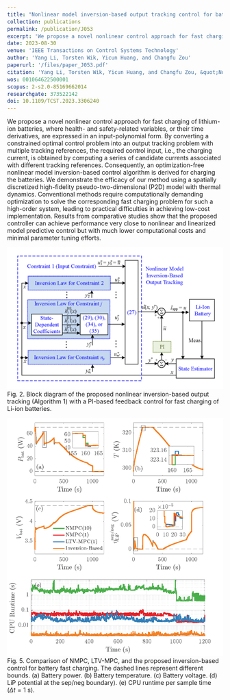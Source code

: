 ```yaml
---
title: "Nonlinear model inversion-based output tracking control for battery fast charging"
collection: publications
permalink: /publication/J053
excerpt: 'We propose a novel nonlinear control approach for fast charging of lithium-ion batteries, where health- and safety-related variables, or their time derivatives, are expressed in an input-polynomial form. By converting a constrained optimal control problem into an output tracking problem with multiple tracking references, the required control input, i.e., the charging current, is obtained by computing a series of candidate currents associated with different tracking references. Consequently, an optimization-free nonlinear model inversion-based control algorithm is derived for charging the batteries. We demonstrate the efficacy of our method using a spatially discretized high-fidelity pseudo-two-dimensional (P2D) model with thermal dynamics. Conventional methods require computationally demanding optimization to solve the corresponding fast charging problem for such a high-order system, leading to practical difficulties in achieving low-cost implementation. Results from comparative studies show that the proposed controller can achieve performance very close to nonlinear and linearized model predictive control but with much lower computational costs and minimal parameter tuning efforts.'
date: 2023-08-30
venue: 'IEEE Transactions on Control Systems Technology'
author: 'Yang Li, Torsten Wik, Yicun Huang, and Changfu Zou'
paperurl: '/files/paper_J053.pdf'
citation: 'Yang Li, Torsten Wik, Yicun Huang, and Changfu Zou, &quot;Nonlinear model inversion-based output tracking control for battery fast charging,&quot; <i>IEEE Transactions on Control Systems Technology</i>, vol. 32, no. 1, pp. 225-240, Jan. 2024, doi: 10.1109/TCST.2023.3306240.'
wos: 001064622500001
scopus: 2-s2.0-85169662014
researchgate: 373522142
doi: 10.1109/TCST.2023.3306240
---
```


We propose a novel nonlinear control approach for fast charging of lithium-ion batteries, where health- and safety-related variables, or their time derivatives, are expressed in an input-polynomial form. By converting a constrained optimal control problem into an output tracking problem with multiple tracking references, the required control input, i.e., the charging current, is obtained by computing a series of candidate currents associated with different tracking references. Consequently, an optimization-free nonlinear model inversion-based control algorithm is derived for charging the batteries. We demonstrate the efficacy of our method using a spatially discretized high-fidelity pseudo-two-dimensional (P2D) model with thermal dynamics. Conventional methods require computationally demanding optimization to solve the corresponding fast charging problem for such a high-order system, leading to practical difficulties in achieving low-cost implementation. Results from comparative studies show that the proposed controller can achieve performance very close to nonlinear and linearized model predictive control but with much lower computational costs and minimal parameter tuning efforts.

![Fig. 2](/images/pub/J053_fig2.png)
Fig. 2. Block diagram of the proposed nonlinear inversion-based output tracking (Algorithm 1) with a PI-based feedback control for fast charging of Li-ion batteries.

![Fig. 5](/images/pub/J053_fig5.png)
Fig. 5. Comparison of NMPC, LTV-MPC, and the proposed inversion-based control for battery fast charging. The dashed lines represent different bounds. (a) Battery power. (b) Battery temperature. (c) Battery voltage. (d) LiP potential at the sep/neg boundary). (e) CPU runtime per sample time ($\Delta t = 1$ s).
